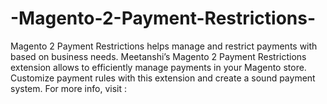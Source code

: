 # -Magento-2-Payment-Restrictions-
Magento 2 Payment Restrictions helps manage and restrict payments with based on business needs.  Meetanshi’s Magento 2 Payment Restrictions extension allows to efficiently manage payments in your Magento store. Customize payment rules with this extension and create a sound payment system.  For more info, visit : 
